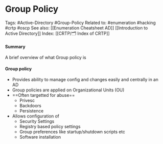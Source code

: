 # Group Policy
Tags: #Active-Directory #Group-Policy
Related to: #enumeration #hacking #crtp #oscp 
See also: [[Enumeration Cheatsheet AD]] [[Introduction to Active Directory]]
Index: [[CRTP/🗂️ Index of CRTP]]

#### Summary
A brief overview of what Group policy is

#### Group policy
- Provides ability to manage config and changes easily and centrally in an AD
- Group policies are applied on Organizational Units (OU)
- ==Often targetted for abuse==
	- Privesc
	- Backdoors
	- Persistence 
- Allows configuration of
	- Security Settings
	- Registry based policy settings
	- Group preferences like startup/shutdown scripts etc
	- Software installation

